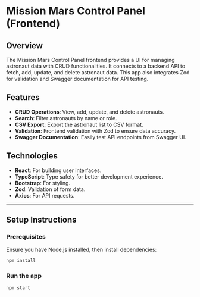 # Mission Mars Control Panel (Frontend)

## Overview
The Mission Mars Control Panel frontend provides a UI for managing astronaut data with CRUD functionalities. It connects to a backend API to fetch, add, update, and delete astronaut data. This app also integrates Zod for validation and Swagger documentation for API testing.

## Features
- **CRUD Operations**: View, add, update, and delete astronauts.
- **Search**: Filter astronauts by name or role.
- **CSV Export**: Export the astronaut list to CSV format.
- **Validation**: Frontend validation with Zod to ensure data accuracy.
- **Swagger Documentation**: Easily test API endpoints from Swagger UI.

## Technologies
- **React**: For building user interfaces.
- **TypeScript**: Type safety for better development experience.
- **Bootstrap**: For styling.
- **Zod**: Validation of form data.
- **Axios**: For API requests.

---

## Setup Instructions

### Prerequisites
Ensure you have Node.js installed, then install dependencies:
```bash
npm install
```

### Run the app
```bash
npm start
```
